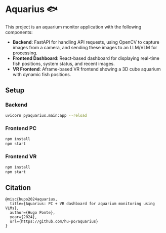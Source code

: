 # Aquarius 🐟

This project is an aquarium monitor application with the following components:

- **Backend**: FastAPI for handling API requests, using OpenCV to capture images from a camera, and sending these images to an LLM/VLM for processing.
- **Frontend Dashboard**: React-based dashboard for displaying real-time fish positions, system status, and recent images.
- **VR Frontend**: Aframe-based VR frontend showing a 3D cube aquarium with dynamic fish positions.

## Setup

### Backend

```bash
uvicorn pyaquarius.main:app --reload
```

### Frontend PC

```bash
npm install
npm start
```

### Frontend VR

```bash
npm install
npm start
```

<!-- ## Video

[![YouTube Video](https://img.youtube.com/vi/TBD/0.jpg)](https://www.youtube.com/watch?v=TBD) -->

## Citation

```
@misc{hupo2024aquarius,
  title={Aquarius: PC + VR dashboard for aquarium monitoring using VLMs},
  author={Hugo Ponte},
  year={2024},
  url={https://github.com/hu-po/aquarius}
}
```